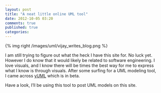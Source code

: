 ```yaml
---
layout: post
title: "A neat little online UML tool"
date: 2012-10-05 03:20
comments: true
published: true
categories: 
---
```


{% img right /images/uml/vijay_writes_blog.png %}


I am still trying to figure out what the heck I have this site for.  No luck yet.  However I do know that it would likely be related to software engineering.  I love visuals, and I know there will be times the best way for me to express what I know is through visuals.  After some surfing for a UML modeling tool, I came across <a href=http://www.yuml.me>yUML</a> which is in beta.



Have a look, I’ll be using this tool to post UML models on this site.

